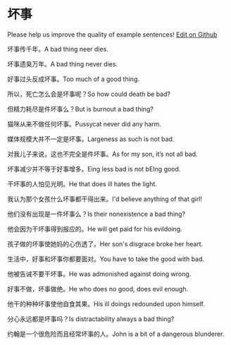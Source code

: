 # 坏事

Please help us improve the quality of example sentences! [Edit on Github](https://github.com/jiyushe/jiyu-example-sentence-source/blob/main/chinese/huaishi.md)

<p><span class="chinese">坏事传千年。</span><span class="english">A bad thing neer dies.</span></p>

<p><span class="chinese">坏事遗臭万年。</span><span class="english">A bad thing never dies.</span></p>

<p><span class="chinese">好事过头反成坏事。</span><span class="english">Too much of a good thing.</span></p>

<p><span class="chinese">所以，死亡怎么会是坏事呢？</span><span class="english">So how could death be bad?</span></p>

<p><span class="chinese">但精力耗尽是件坏事么？</span><span class="english">But is burnout a bad thing?</span></p>

<p><span class="chinese">猫咪从来不做任何坏事。</span><span class="english">Pussycat never did any harm.</span></p>

<p><span class="chinese">媒体规模大并不一定是坏事。</span><span class="english">Largeness as such is not bad.</span></p>

<p><span class="chinese">对我儿子来说，这也不完全是件坏事。</span><span class="english">As for my son, it’s not all bad.</span></p>

<p><span class="chinese">坏事减少并不等于好事增多。</span><span class="english">Eing less bad is not bEIng good.</span></p>

<p><span class="chinese">干坏事的人怕见光明。</span><span class="english">He that does ill hates the light.</span></p>

<p><span class="chinese">我认为那个女孩什么坏事都干得出来。</span><span class="english">I'd believe anything of that girl!</span></p>

<p><span class="chinese">他们没有出现是一件坏事么？</span><span class="english">Is their nonexistence a bad thing?</span></p>

<p><span class="chinese">他会因为干坏事得到报应的。</span><span class="english">He will get paid for his evildoing.</span></p>

<p><span class="chinese">孩子做的坏事使她妈的心伤透了。</span><span class="english">Her son's disgrace broke her heart.</span></p>

<p><span class="chinese">生活中，好事和坏事你都要面对。</span><span class="english">You have to take the good with bad.</span></p>

<p><span class="chinese">他被告诫不要干坏事。</span><span class="english">He was admonished against doing wrong.</span></p>

<p><span class="chinese">好事不做，坏事做绝。</span><span class="english">He who does no good, does evil enough.</span></p>

<p><span class="chinese">他干的种种坏事使他自食其果。</span><span class="english">His ill doings redounded upon himself.</span></p>

<p><span class="chinese">分心永远都是坏事吗？</span><span class="english">Is distractability always a bad thing?</span></p>

<p><span class="chinese">约翰是一个很危险而且经常坏事的人。</span><span class="english">John is a bit of a dangerous blunderer.</span></p>

